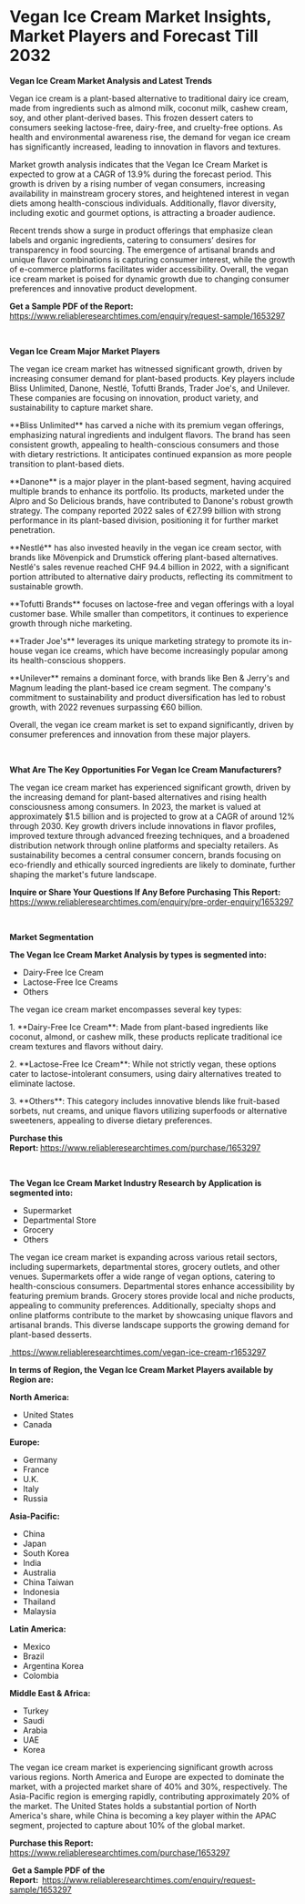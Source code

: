 <p><h1>Vegan Ice Cream Market Insights, Market Players and Forecast Till 2032</h1></p><p><strong>Vegan Ice Cream Market Analysis and Latest Trends</strong></p>
<p><p>Vegan ice cream is a plant-based alternative to traditional dairy ice cream, made from ingredients such as almond milk, coconut milk, cashew cream, soy, and other plant-derived bases. This frozen dessert caters to consumers seeking lactose-free, dairy-free, and cruelty-free options. As health and environmental awareness rise, the demand for vegan ice cream has significantly increased, leading to innovation in flavors and textures.</p><p>Market growth analysis indicates that the Vegan Ice Cream Market is expected to grow at a CAGR of 13.9% during the forecast period. This growth is driven by a rising number of vegan consumers, increasing availability in mainstream grocery stores, and heightened interest in vegan diets among health-conscious individuals. Additionally, flavor diversity, including exotic and gourmet options, is attracting a broader audience. </p><p>Recent trends show a surge in product offerings that emphasize clean labels and organic ingredients, catering to consumers’ desires for transparency in food sourcing. The emergence of artisanal brands and unique flavor combinations is capturing consumer interest, while the growth of e-commerce platforms facilitates wider accessibility. Overall, the vegan ice cream market is poised for dynamic growth due to changing consumer preferences and innovative product development.</p></p>
<p><strong>Get a Sample PDF of the Report:&nbsp;</strong> <a href="https://www.reliableresearchtimes.com/enquiry/request-sample/1653297?utm_campaign=3171&utm_medium=2&utm_source=Github&utm_content=ia&utm_term=16042025&utm_id=vegan-ice-cream">https://www.reliableresearchtimes.com/enquiry/request-sample/1653297</a></p>
<p>&nbsp;</p>
<p><strong>Vegan Ice Cream Major Market Players</strong></p>
<p><p>The vegan ice cream market has witnessed significant growth, driven by increasing consumer demand for plant-based products. Key players include Bliss Unlimited, Danone, Nestlé, Tofutti Brands, Trader Joe's, and Unilever. These companies are focusing on innovation, product variety, and sustainability to capture market share.</p><p>**Bliss Unlimited** has carved a niche with its premium vegan offerings, emphasizing natural ingredients and indulgent flavors. The brand has seen consistent growth, appealing to health-conscious consumers and those with dietary restrictions. It anticipates continued expansion as more people transition to plant-based diets.</p><p>**Danone** is a major player in the plant-based segment, having acquired multiple brands to enhance its portfolio. Its products, marketed under the Alpro and So Delicious brands, have contributed to Danone's robust growth strategy. The company reported 2022 sales of €27.99 billion with strong performance in its plant-based division, positioning it for further market penetration.</p><p>**Nestlé** has also invested heavily in the vegan ice cream sector, with brands like Mövenpick and Drumstick offering plant-based alternatives. Nestlé's sales revenue reached CHF 94.4 billion in 2022, with a significant portion attributed to alternative dairy products, reflecting its commitment to sustainable growth.</p><p>**Tofutti Brands** focuses on lactose-free and vegan offerings with a loyal customer base. While smaller than competitors, it continues to experience growth through niche marketing. </p><p>**Trader Joe's** leverages its unique marketing strategy to promote its in-house vegan ice creams, which have become increasingly popular among its health-conscious shoppers. </p><p>**Unilever** remains a dominant force, with brands like Ben & Jerry's and Magnum leading the plant-based ice cream segment. The company's commitment to sustainability and product diversification has led to robust growth, with 2022 revenues surpassing €60 billion.</p><p>Overall, the vegan ice cream market is set to expand significantly, driven by consumer preferences and innovation from these major players.</p></p>
<p>&nbsp;</p>
<p><strong>What Are The Key Opportunities For Vegan Ice Cream Manufacturers?</strong></p>
<p><p>The vegan ice cream market has experienced significant growth, driven by the increasing demand for plant-based alternatives and rising health consciousness among consumers. In 2023, the market is valued at approximately $1.5 billion and is projected to grow at a CAGR of around 12% through 2030. Key growth drivers include innovations in flavor profiles, improved texture through advanced freezing techniques, and a broadened distribution network through online platforms and specialty retailers. As sustainability becomes a central consumer concern, brands focusing on eco-friendly and ethically sourced ingredients are likely to dominate, further shaping the market's future landscape.</p></p>
<p><strong>Inquire or Share Your Questions If Any Before Purchasing This Report:</strong> <a href="https://www.reliableresearchtimes.com/enquiry/pre-order-enquiry/1653297?utm_campaign=3171&utm_medium=2&utm_source=Github&utm_content=ia&utm_term=16042025&utm_id=vegan-ice-cream">https://www.reliableresearchtimes.com/enquiry/pre-order-enquiry/1653297</a></p>
<p>&nbsp;</p>
<p><strong>Market Segmentation</strong></p>
<p><strong>The Vegan Ice Cream Market Analysis by types is segmented into:</strong></p>
<p><ul><li>Dairy-Free Ice Cream</li><li>Lactose-Free Ice Creams</li><li>Others</li></ul></p>
<p><p>The vegan ice cream market encompasses several key types: </p><p>1. **Dairy-Free Ice Cream**: Made from plant-based ingredients like coconut, almond, or cashew milk, these products replicate traditional ice cream textures and flavors without dairy. </p><p>2. **Lactose-Free Ice Cream**: While not strictly vegan, these options cater to lactose-intolerant consumers, using dairy alternatives treated to eliminate lactose.</p><p>3. **Others**: This category includes innovative blends like fruit-based sorbets, nut creams, and unique flavors utilizing superfoods or alternative sweeteners, appealing to diverse dietary preferences.</p></p>
<p><strong>Purchase this Report:&nbsp;</strong><a href="https://www.reliableresearchtimes.com/purchase/1653297?utm_campaign=3171&utm_medium=2&utm_source=Github&utm_content=ia&utm_term=16042025&utm_id=vegan-ice-cream">https://www.reliableresearchtimes.com/purchase/1653297</a></p>
<p>&nbsp;</p>
<p><strong>The Vegan Ice Cream Market Industry Research by Application is segmented into:</strong></p>
<p><ul><li>Supermarket</li><li>Departmental Store</li><li>Grocery</li><li>Others</li></ul></p>
<p><p>The vegan ice cream market is expanding across various retail sectors, including supermarkets, departmental stores, grocery outlets, and other venues. Supermarkets offer a wide range of vegan options, catering to health-conscious consumers. Departmental stores enhance accessibility by featuring premium brands. Grocery stores provide local and niche products, appealing to community preferences. Additionally, specialty shops and online platforms contribute to the market by showcasing unique flavors and artisanal brands. This diverse landscape supports the growing demand for plant-based desserts.</p></p>
<p><a href="https://www.reliableresearchtimes.com/vegan-ice-cream-r1653297?utm_campaign=3171&utm_medium=2&utm_source=Github&utm_content=ia&utm_term=16042025&utm_id=vegan-ice-cream">&nbsp;https://www.reliableresearchtimes.com/vegan-ice-cream-r1653297</a></p>
<p><strong>In terms of Region, the Vegan Ice Cream Market Players available by Region are:</strong></p>
<p>
    <p> <strong> North America: </strong>
        <ul>
            <li>United States</li>
            <li>Canada</li>
        </ul>
        </p> 
    <p> <strong> Europe: </strong>
        <ul>
            <li>Germany</li>
            <li>France</li>
            <li>U.K.</li>
            <li>Italy</li>
            <li>Russia</li>
        </ul>
        </p> 
    <p> <strong> Asia-Pacific: </strong>
        <ul>
            <li>China</li>
            <li>Japan</li>
            <li>South Korea</li>
            <li>India</li>
            <li>Australia</li>
            <li>China Taiwan</li>
            <li>Indonesia</li>
            <li>Thailand</li>
            <li>Malaysia</li>
        </ul>
        </p> 
    <p> <strong> Latin America: </strong>
        <ul>
            <li>Mexico</li>
            <li>Brazil</li>
            <li>Argentina Korea</li>
            <li>Colombia</li>
        </ul>
        </p> 
    <p> <strong> Middle East & Africa: </strong>
        <ul>
            <li>Turkey</li>
            <li>Saudi</li>
            <li>Arabia</li>
            <li>UAE</li>
            <li>Korea</li>
        </ul>
    </p>
    </p>
<p><p>The vegan ice cream market is experiencing significant growth across various regions. North America and Europe are expected to dominate the market, with a projected market share of 40% and 30%, respectively. The Asia-Pacific region is emerging rapidly, contributing approximately 20% of the market. The United States holds a substantial portion of North America's share, while China is becoming a key player within the APAC segment, projected to capture about 10% of the global market.</p></p>
<p><strong>Purchase this Report: </strong><a href="https://www.reliableresearchtimes.com/purchase/1653297?utm_campaign=3171&utm_medium=2&utm_source=Github&utm_content=ia&utm_term=16042025&utm_id=vegan-ice-cream">https://www.reliableresearchtimes.com/purchase/1653297</a></p>
<p>&nbsp;<strong>Get a Sample PDF of the Report:&nbsp;&nbsp;</strong><a href="https://www.reliableresearchtimes.com/enquiry/request-sample/1653297?utm_campaign=3171&utm_medium=2&utm_source=Github&utm_content=ia&utm_term=16042025&utm_id=vegan-ice-cream">https://www.reliableresearchtimes.com/enquiry/request-sample/1653297</a></p>
<p><strong></strong></p>
<p><p></p><p></p><p></p></p>